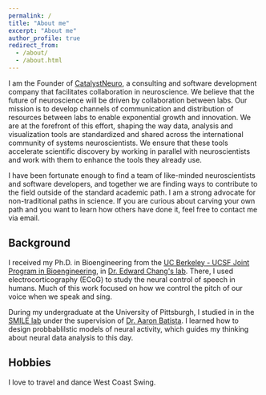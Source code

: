 ```yaml
---
permalink: /
title: "About me"
excerpt: "About me"
author_profile: true
redirect_from: 
  - /about/
  - /about.html
---
```


I am the Founder of [CatalystNeuro](http://catalystneuro.com), a consulting and software development company that facilitates collaboration in neuroscience.
We believe that the future of neuroscience will be driven by collaboration between labs. Our mission is to develop channels of communication and distribution of resources between labs to enable exponential growth and innovation. We are at the forefront of this effort, shaping the way data, analysis and visualization tools are standardized and shared across the international community of systems neuroscientists. We ensure that these tools accelerate scientific discovery by working in parallel with neuroscientists and work with them to enhance the tools they already use.

I have been fortunate enough to find a team of like-minded neuroscientists and software developers, and together we are finding ways to contribute to the field outside of the standard academic path.
I am a strong advocate for non-traditional paths in science. If you are curious about carving your own path and you want to learn how others have done it, feel free to contact me via email.

## Background
I received my Ph.D. in Bioengineering from the [UC Berkeley - UCSF Joint Program in Bioengineering](http://bioegrad.berkeley.edu/), in [Dr. Edward Chang's lab](http://changlab.ucsf.edu/).
There, I used electrocorticography (ECoG) to study the neural control of speech in humans.
Much of this work focused on how we control the pitch of our voice when we speak and sing.

During my undergraduate at the University of Pittsburgh, I studied in in the [SMILE lab](https://smile.pitt.edu/) under the supervision of [Dr. Aaron Batista](https://www.engineering.pitt.edu/AaronBatista/). I learned how to design probbablilstic models of neural activity, which guides my thinking about neural data analysis to this day.

## Hobbies
I love to travel and dance West Coast Swing.
